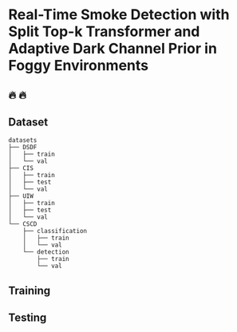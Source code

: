 # Real-Time Smoke Detection with Split Top-k Transformer and Adaptive Dark Channel Prior in Foggy Environments

## 🔥 🔥 

## Dataset
```
datasets
├── DSDF
│   ├── train
│   └── val
├── CIS
│   ├── train
│   ├── test
│   └── val
├── UIW
│   ├── train
│   ├── test
│   └── val
└── CSCD
    ├── classification
    │   ├── train
    │   └── val
    └── detection
        ├── train
        └── val
```

## Training

## Testing
